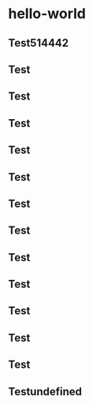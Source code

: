 # hello-world

## Test514442
## Test
## Test
## Test
## Test
## Test
## Test
## Test
## Test
## Test
## Test
## Test
## Test
## Testundefined
